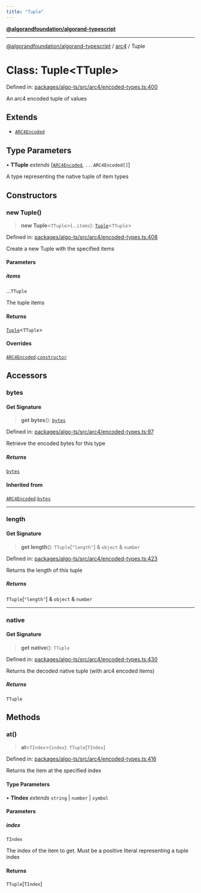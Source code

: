 ```yaml
---
title: "Tuple"
---
```


[**@algorandfoundation/algorand-typescript**](../../README.md)

***

[@algorandfoundation/algorand-typescript](../../README.md) / [arc4](../README.md) / Tuple

# Class: Tuple\<TTuple\>

Defined in: [packages/algo-ts/src/arc4/encoded-types.ts:400](https://github.com/algorandfoundation/puya-ts/blob/main/packages/algo-ts/src/arc4/encoded-types.ts#L400)

An arc4 encoded tuple of values

## Extends

- [`ARC4Encoded`](ARC4Encoded.md)

## Type Parameters

• **TTuple** *extends* \[[`ARC4Encoded`](ARC4Encoded.md), `...ARC4Encoded[]`\]

A type representing the native tuple of item types

## Constructors

### new Tuple()

> **new Tuple**\<`TTuple`\>(...`items`): [`Tuple`](Tuple.md)\<`TTuple`\>

Defined in: [packages/algo-ts/src/arc4/encoded-types.ts:408](https://github.com/algorandfoundation/puya-ts/blob/main/packages/algo-ts/src/arc4/encoded-types.ts#L408)

Create a new Tuple with the specified items

#### Parameters

##### items

...`TTuple`

The tuple items

#### Returns

[`Tuple`](Tuple.md)\<`TTuple`\>

#### Overrides

[`ARC4Encoded`](ARC4Encoded.md).[`constructor`](ARC4Encoded.md#constructors)

## Accessors

### bytes

#### Get Signature

> **get** **bytes**(): [`bytes`](../../index/type-aliases/bytes.md)

Defined in: [packages/algo-ts/src/arc4/encoded-types.ts:97](https://github.com/algorandfoundation/puya-ts/blob/main/packages/algo-ts/src/arc4/encoded-types.ts#L97)

Retrieve the encoded bytes for this type

##### Returns

[`bytes`](../../index/type-aliases/bytes.md)

#### Inherited from

[`ARC4Encoded`](ARC4Encoded.md).[`bytes`](ARC4Encoded.md#bytes)

***

### length

#### Get Signature

> **get** **length**(): `TTuple`\[`"length"`\] & `object` & `number`

Defined in: [packages/algo-ts/src/arc4/encoded-types.ts:423](https://github.com/algorandfoundation/puya-ts/blob/main/packages/algo-ts/src/arc4/encoded-types.ts#L423)

Returns the length of this tuple

##### Returns

`TTuple`\[`"length"`\] & `object` & `number`

***

### native

#### Get Signature

> **get** **native**(): `TTuple`

Defined in: [packages/algo-ts/src/arc4/encoded-types.ts:430](https://github.com/algorandfoundation/puya-ts/blob/main/packages/algo-ts/src/arc4/encoded-types.ts#L430)

Returns the decoded native tuple (with arc4 encoded items)

##### Returns

`TTuple`

## Methods

### at()

> **at**\<`TIndex`\>(`index`): `TTuple`\[`TIndex`\]

Defined in: [packages/algo-ts/src/arc4/encoded-types.ts:416](https://github.com/algorandfoundation/puya-ts/blob/main/packages/algo-ts/src/arc4/encoded-types.ts#L416)

Returns the item at the specified index

#### Type Parameters

• **TIndex** *extends* `string` \| `number` \| `symbol`

#### Parameters

##### index

`TIndex`

The index of the item to get. Must be a positive literal representing a tuple index

#### Returns

`TTuple`\[`TIndex`\]
